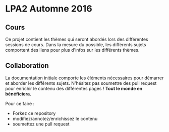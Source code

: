 # LPA2 Automne 2016
## Cours
Ce projet contient les thèmes qui seront abordés lors des différentes sessions de cours.
Dans la mesure du possible, les différents sujets comportent des liens pour plus d'infos sur les différents thèmes.

## Collaboration
La documentation initiale comporte les éléments nécessaires pour démarrer et aborder les différents sujets. N'hésitez pas soumettre des pull request pour enrichir le contenu des différentes pages ! **Tout le monde en bénéficiera.**

Pour ce faire : 
* Forkez ce repository 
* modifiez/annotez/enrichissez le contenu 
* soumettez une pull request
